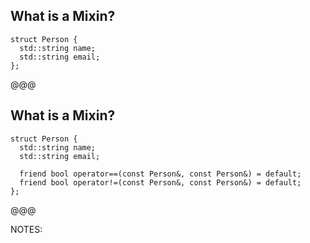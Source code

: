 ## What is a Mixin?

```cc[]
struct Person {
  std::string name;
  std::string email;
};
```

@@@

## What is a Mixin?

```cc[]
struct Person {
  std::string name;
  std::string email;

  friend bool operator==(const Person&, const Person&) = default;
  friend bool operator!=(const Person&, const Person&) = default;
};
```

@@@

NOTES:
